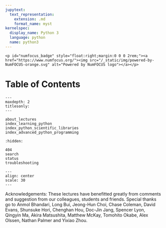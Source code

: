 ```yaml
---
jupytext:
  text_representation:
    extension: .md
    format_name: myst
kernelspec:
  display_name: Python 3
  language: python
  name: python3
---
```


```{raw} html
<p id="numfocus_badge" style="float:right;margin:0 0 0 2rem;"><a href="https://www.numfocus.org/"><img src="/_static/img/powered-by-NumFOCUS-orange.svg" alt="Powered by NumFOCUS logo"></a></p>
```

# Table of Contents

```{toctree}
---
maxdepth: 2
titlesonly: 
---

about_lectures
index_learning_python
index_python_scientific_libraries
index_advanced_python_programming
```

```{toctree}
:hidden:

404
search
status
troubleshooting
```

```{image} http://assets.quantecon.org/img/banner.png
---
align: center
scale: 30
---
```

Acknowledgements:  These lectures have benefitted greatly from comments and
suggestion from our colleagues, students and friends.  Special thanks go to
Anmol Bhandari, Long Bui, Jeong-Hun Choi, Chase Coleman, David Evans, Shunsuke Hori,
Chenghan Hou, Doc-Jin Jang, Spencer Lyon, Qingyin Ma, Akira Matsushita,
Matthew McKay, Tomohito Okabe, Alex Olssen, Nathan Palmer and Yixiao Zhou.

